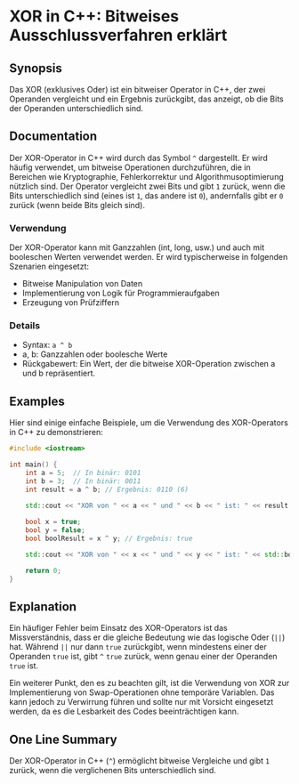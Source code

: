 <!--
Meta Description: # XOR in C++: Bitweises Ausschlussverfahren erklärt ## Synopsis Das XOR (exklusives Oder) ist ein bitweiser Operator in C++, der zwei Operanden vergle...
Meta Keywords: xor, ist, der, und, die
-->

# XOR in C++: Bitweises Ausschlussverfahren erklärt

## Synopsis
Das XOR (exklusives Oder) ist ein bitweiser Operator in C++, der zwei Operanden vergleicht und ein Ergebnis zurückgibt, das anzeigt, ob die Bits der Operanden unterschiedlich sind.

## Documentation
Der XOR-Operator in C++ wird durch das Symbol `^` dargestellt. Er wird häufig verwendet, um bitweise Operationen durchzuführen, die in Bereichen wie Kryptographie, Fehlerkorrektur und Algorithmusoptimierung nützlich sind. Der Operator vergleicht zwei Bits und gibt `1` zurück, wenn die Bits unterschiedlich sind (eines ist `1`, das andere ist `0`), andernfalls gibt er `0` zurück (wenn beide Bits gleich sind).

### Verwendung
Der XOR-Operator kann mit Ganzzahlen (int, long, usw.) und auch mit booleschen Werten verwendet werden. Er wird typischerweise in folgenden Szenarien eingesetzt:

- Bitweise Manipulation von Daten
- Implementierung von Logik für Programmieraufgaben
- Erzeugung von Prüfziffern

### Details
- Syntax: `a ^ b`
- a, b: Ganzzahlen oder boolesche Werte
- Rückgabewert: Ein Wert, der die bitweise XOR-Operation zwischen a und b repräsentiert.

## Examples
Hier sind einige einfache Beispiele, um die Verwendung des XOR-Operators in C++ zu demonstrieren:

```cpp
#include <iostream>

int main() {
    int a = 5;  // In binär: 0101
    int b = 3;  // In binär: 0011
    int result = a ^ b; // Ergebnis: 0110 (6)
    
    std::cout << "XOR von " << a << " und " << b << " ist: " << result << std::endl;

    bool x = true;
    bool y = false;
    bool boolResult = x ^ y; // Ergebnis: true

    std::cout << "XOR von " << x << " und " << y << " ist: " << std::boolalpha << boolResult << std::endl;

    return 0;
}
```

## Explanation
Ein häufiger Fehler beim Einsatz des XOR-Operators ist das Missverständnis, dass er die gleiche Bedeutung wie das logische Oder (`||`) hat. Während `||` nur dann `true` zurückgibt, wenn mindestens einer der Operanden `true` ist, gibt `^` `true` zurück, wenn genau einer der Operanden `true` ist.

Ein weiterer Punkt, den es zu beachten gilt, ist die Verwendung von XOR zur Implementierung von Swap-Operationen ohne temporäre Variablen. Das kann jedoch zu Verwirrung führen und sollte nur mit Vorsicht eingesetzt werden, da es die Lesbarkeit des Codes beeinträchtigen kann.

## One Line Summary
Der XOR-Operator in C++ (`^`) ermöglicht bitweise Vergleiche und gibt `1` zurück, wenn die verglichenen Bits unterschiedlich sind.